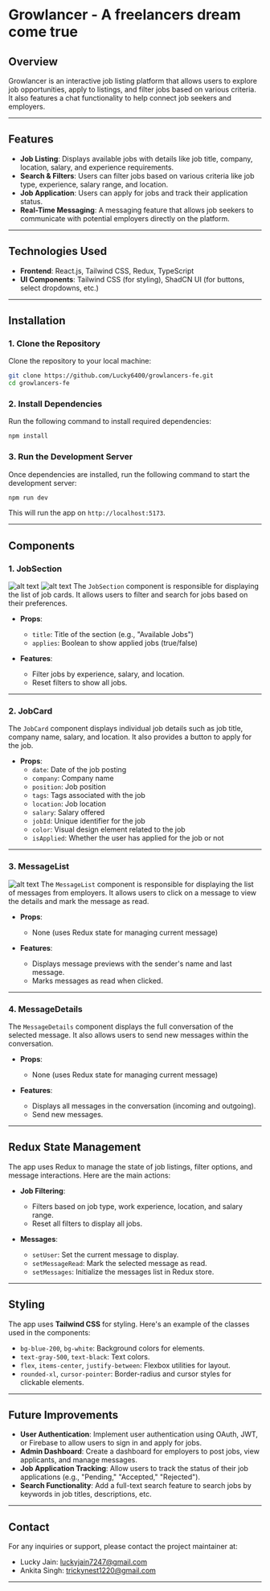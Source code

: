 # **Growlancer - A freelancers dream come true**

## **Overview**
Growlancer is an interactive job listing platform that allows users to explore job opportunities, apply to listings, and filter jobs based on various criteria. It also features a chat functionality to help connect job seekers and employers.

---

## **Features**
- **Job Listing**: Displays available jobs with details like job title, company, location, salary, and experience requirements.
- **Search & Filters**: Users can filter jobs based on various criteria like job type, experience, salary range, and location.
- **Job Application**: Users can apply for jobs and track their application status.
- **Real-Time Messaging**: A messaging feature that allows job seekers to communicate with potential employers directly on the platform.

---

## **Technologies Used**
- **Frontend**: React.js, Tailwind CSS, Redux, TypeScript
- **UI Components**: Tailwind CSS (for styling), ShadCN UI (for buttons, select dropdowns, etc.)

---

## **Installation**

### 1. **Clone the Repository**
Clone the repository to your local machine:
```bash
git clone https://github.com/Lucky6400/growlancers-fe.git
cd growlancers-fe
```

### 2. **Install Dependencies**
Run the following command to install required dependencies:
```bash
npm install
```

### 3. **Run the Development Server**
Once dependencies are installed, run the following command to start the development server:
```bash
npm run dev
```
This will run the app on `http://localhost:5173`.

---

## **Components**

### 1. **JobSection**
![alt text](image.png)
![alt text](image-1.png)
The `JobSection` component is responsible for displaying the list of job cards. It allows users to filter and search for jobs based on their preferences.

- **Props**: 
  - `title`: Title of the section (e.g., "Available Jobs")
  - `applies`: Boolean to show applied jobs (true/false)

- **Features**:
  - Filter jobs by experience, salary, and location.
  - Reset filters to show all jobs.

---

### 2. **JobCard**
The `JobCard` component displays individual job details such as job title, company name, salary, and location. It also provides a button to apply for the job.

- **Props**:
  - `date`: Date of the job posting
  - `company`: Company name
  - `position`: Job position
  - `tags`: Tags associated with the job
  - `location`: Job location
  - `salary`: Salary offered
  - `jobId`: Unique identifier for the job
  - `color`: Visual design element related to the job
  - `isApplied`: Whether the user has applied for the job or not

---

### 3. **MessageList**
![alt text](image-2.png)
The `MessageList` component is responsible for displaying the list of messages from employers. It allows users to click on a message to view the details and mark the message as read.

- **Props**:
  - None (uses Redux state for managing current message)

- **Features**:
  - Displays message previews with the sender's name and last message.
  - Marks messages as read when clicked.

---

### 4. **MessageDetails**
The `MessageDetails` component displays the full conversation of the selected message. It also allows users to send new messages within the conversation.

- **Props**:
  - None (uses Redux state for managing current message)

- **Features**:
  - Displays all messages in the conversation (incoming and outgoing).
  - Send new messages.

---

## **Redux State Management**
The app uses Redux to manage the state of job listings, filter options, and message interactions. Here are the main actions:

- **Job Filtering**: 
  - Filters based on job type, work experience, location, and salary range.
  - Reset all filters to display all jobs.

- **Messages**:
  - `setUser`: Set the current message to display.
  - `setMessageRead`: Mark the selected message as read.
  - `setMessages`: Initialize the messages list in Redux store.

---

## **Styling**

The app uses **Tailwind CSS** for styling. Here's an example of the classes used in the components:

- `bg-blue-200`, `bg-white`: Background colors for elements.
- `text-gray-500`, `text-black`: Text colors.
- `flex`, `items-center`, `justify-between`: Flexbox utilities for layout.
- `rounded-xl`, `cursor-pointer`: Border-radius and cursor styles for clickable elements.

---

## **Future Improvements**
- **User Authentication**: Implement user authentication using OAuth, JWT, or Firebase to allow users to sign in and apply for jobs.
- **Admin Dashboard**: Create a dashboard for employers to post jobs, view applicants, and manage messages.
- **Job Application Tracking**: Allow users to track the status of their job applications (e.g., "Pending," "Accepted," "Rejected").
- **Search Functionality**: Add a full-text search feature to search jobs by keywords in job titles, descriptions, etc.

---

## **Contact**
For any inquiries or support, please contact the project maintainer at:

- Lucky Jain: [luckyjain7247@gmail.com](mailto:luckyjain7247@gmail.com)
- Ankita Singh: [trickynest1220@gmail.com](mailto:trickynest1220@gmail.com)

---
